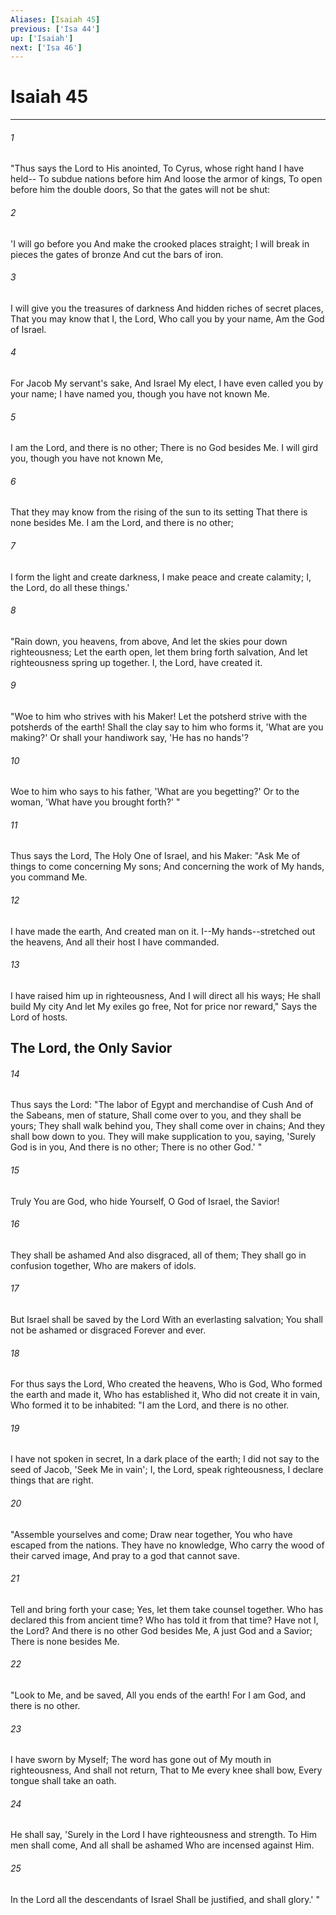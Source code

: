 ```yaml
---
Aliases: [Isaiah 45]
previous: ['Isa 44']
up: ['Isaiah']
next: ['Isa 46']
---
```

# Isaiah 45

***


###### 1 
"Thus says the Lord to His anointed, To Cyrus, whose right hand I have held-- To subdue nations before him And loose the armor of kings, To open before him the double doors, So that the gates will not be shut: 

###### 2 
'I will go before you And make the crooked places straight; I will break in pieces the gates of bronze And cut the bars of iron. 

###### 3 
I will give you the treasures of darkness And hidden riches of secret places, That you may know that I, the Lord, Who call you by your name, Am the God of Israel. 

###### 4 
For Jacob My servant's sake, And Israel My elect, I have even called you by your name; I have named you, though you have not known Me. 

###### 5 
I am the Lord, and there is no other; There is no God besides Me. I will gird you, though you have not known Me, 

###### 6 
That they may know from the rising of the sun to its setting That there is none besides Me. I am the Lord, and there is no other; 

###### 7 
I form the light and create darkness, I make peace and create calamity; I, the Lord, do all these things.' 

###### 8 
"Rain down, you heavens, from above, And let the skies pour down righteousness; Let the earth open, let them bring forth salvation, And let righteousness spring up together. I, the Lord, have created it. 

###### 9 
"Woe to him who strives with his Maker! Let the potsherd strive with the potsherds of the earth! Shall the clay say to him who forms it, 'What are you making?' Or shall your handiwork say, 'He has no hands'? 

###### 10 
Woe to him who says to his father, 'What are you begetting?' Or to the woman, 'What have you brought forth?' " 

###### 11 
Thus says the Lord, The Holy One of Israel, and his Maker: "Ask Me of things to come concerning My sons; And concerning the work of My hands, you command Me. 

###### 12 
I have made the earth, And created man on it. I--My hands--stretched out the heavens, And all their host I have commanded. 

###### 13 
I have raised him up in righteousness, And I will direct all his ways; He shall build My city And let My exiles go free, Not for price nor reward," Says the Lord of hosts.

## The Lord, the Only Savior 

###### 14 
Thus says the Lord: "The labor of Egypt and merchandise of Cush And of the Sabeans, men of stature, Shall come over to you, and they shall be yours; They shall walk behind you, They shall come over in chains; And they shall bow down to you. They will make supplication to you, saying, 'Surely God is in you, And there is no other; There is no other God.' " 

###### 15 
Truly You are God, who hide Yourself, O God of Israel, the Savior! 

###### 16 
They shall be ashamed And also disgraced, all of them; They shall go in confusion together, Who are makers of idols. 

###### 17 
But Israel shall be saved by the Lord With an everlasting salvation; You shall not be ashamed or disgraced Forever and ever. 

###### 18 
For thus says the Lord, Who created the heavens, Who is God, Who formed the earth and made it, Who has established it, Who did not create it in vain, Who formed it to be inhabited: "I am the Lord, and there is no other. 

###### 19 
I have not spoken in secret, In a dark place of the earth; I did not say to the seed of Jacob, 'Seek Me in vain'; I, the Lord, speak righteousness, I declare things that are right. 

###### 20 
"Assemble yourselves and come; Draw near together, You who have escaped from the nations. They have no knowledge, Who carry the wood of their carved image, And pray to a god that cannot save. 

###### 21 
Tell and bring forth your case; Yes, let them take counsel together. Who has declared this from ancient time? Who has told it from that time? Have not I, the Lord? And there is no other God besides Me, A just God and a Savior; There is none besides Me. 

###### 22 
"Look to Me, and be saved, All you ends of the earth! For I am God, and there is no other. 

###### 23 
I have sworn by Myself; The word has gone out of My mouth in righteousness, And shall not return, That to Me every knee shall bow, Every tongue shall take an oath. 

###### 24 
He shall say, 'Surely in the Lord I have righteousness and strength. To Him men shall come, And all shall be ashamed Who are incensed against Him. 

###### 25 
In the Lord all the descendants of Israel Shall be justified, and shall glory.' "
